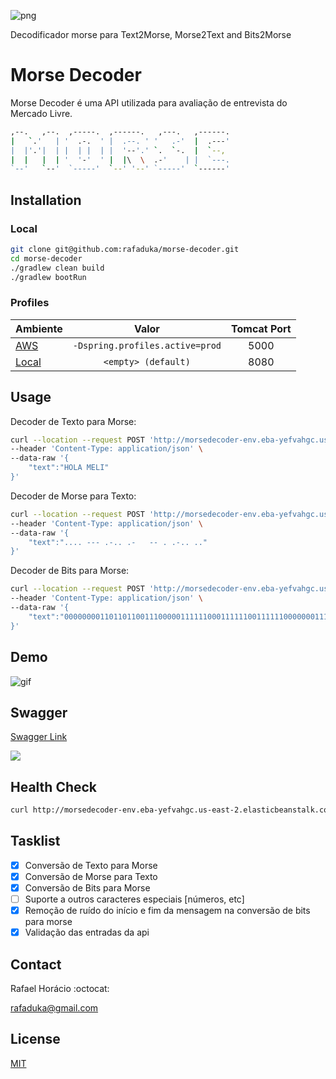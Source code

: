 ![png](https://i.imgur.com/TktHCgh.png) 

Decodificador morse para Text2Morse, Morse2Text and Bits2Morse


# Morse Decoder

Morse Decoder é uma API utilizada para avaliação de entrevista do Mercado Livre.


```bash
,--.   ,--.  ,-----.  ,------.   ,---.   ,------.
|   `.'   | '  .-.  ' |  .--. ' '   .-'  |  .---'
|  |'.'|  | |  | |  | |  '--'.' `.  `-.  |  `--,
|  |   |  | '  '-'  ' |  |\  \  .-'    | |  `---.
`--'   `--'  `-----'  `--' '--' `-----'  `------'
```

## Installation

### Local
```bash
git clone git@github.com:rafaduka/morse-decoder.git
cd morse-decoder
./gradlew clean build
./gradlew bootRun
```

### Profiles
| Ambiente      | Valor                                  | Tomcat Port   |
| ------------- |:--------------------------------------:|:-------------:| 
| [AWS]         | `-Dspring.profiles.active=prod`        | 5000          |
| [Local]       | `<empty> (default)`                              | 8080          |


## Usage

Decoder de Texto para Morse:
```bash
curl --location --request POST 'http://morsedecoder-env.eba-yefvahgc.us-east-2.elasticbeanstalk.com/api/v1/decoder/text2morse' \
--header 'Content-Type: application/json' \
--data-raw '{
    "text":"HOLA MELI"
}'
```

Decoder de Morse para Texto:
```bash
curl --location --request POST 'http://morsedecoder-env.eba-yefvahgc.us-east-2.elasticbeanstalk.com/api/v1/decoder/morse2text' \
--header 'Content-Type: application/json' \
--data-raw '{
    "text":".... --- .-.. .-   -- . .-.. .."
}'
```

Decoder de Bits para Morse:
```bash
curl --location --request POST 'http://morsedecoder-env.eba-yefvahgc.us-east-2.elasticbeanstalk.com/api/v1/decoder/bits2morse' \
--header 'Content-Type: application/json' \
--data-raw '{
    "text":"000000001101101100111000001111110001111110011111100000001110111111110111011100000001100011111100000111111001111110000000110000110111111110111011100000011011100000000000"
}'
```

## Demo

![gif](https://i.imgur.com/mXlszJO.gif)


## Swagger

[Swagger Link] 

![](https://validator.swagger.io/validator?url=http://morsedecoder-env.eba-yefvahgc.us-east-2.elasticbeanstalk.com/v2/api-docs)

## Health Check

```bash
curl http://morsedecoder-env.eba-yefvahgc.us-east-2.elasticbeanstalk.com/actuator/health
```

## Tasklist
- [x] Conversão de Texto para Morse
- [x] Conversão de Morse para Texto
- [x] Conversão de Bits para Morse
- [ ] Suporte a outros caracteres especiais [números, etc]
- [x] Remoção de ruído do início e fim da mensagem na conversão de bits para morse
- [x] Validação das entradas da api

## Contact 

Rafael Horácio :octocat:

rafaduka@gmail.com

## License
[MIT](https://choosealicense.com/licenses/mit/)


[AWS]: http://morsedecoder-env.eba-yefvahgc.us-east-2.elasticbeanstalk.com
[Local]: http://localhost:8080/
[Swagger Link]:http://morsedecoder-env.eba-yefvahgc.us-east-2.elasticbeanstalk.com/swagger-ui.html